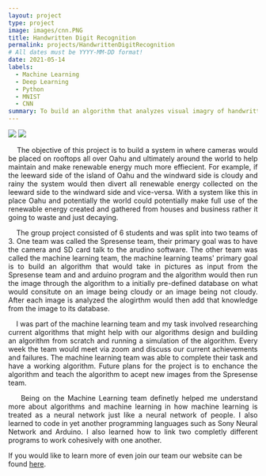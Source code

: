 ```yaml
---
layout: project
type: project
image: images/cnn.PNG
title: Handwritten Digit Recognition
permalink: projects/HandwrittenDigitRecognition
# All dates must be YYYY-MM-DD format!
date: 2021-05-14
labels:
  - Machine Learning
  - Deep Learning
  - Python
  - MNIST
  - CNN
summary: To build an algorithm that analyzes visual imagry of handwritten digits and categorizes them as their corresponding digit with high certainty.
---
```

<div class="ui centered medium rounded images">
  <img class="ui centered image" src="../images/">
  <img class="ui centered image" src="../images/">
</div>

<p align="justify">
&nbsp;&nbsp;&nbsp;&nbsp;The objective of this project is to build a system in where cameras would be placed on rooftops all over Oahu and ultimately around the world to help maintain and make renewable energy much more effiecient. For example, if the leeward side of the island of Oahu and the windward side is cloudy and rainy the system would then divert all renewable energy collected on the leeward side to the windward side and vice-versa. With a system like this in place Oahu and potentially the world could potentially make full use of the renewable energy created and gathered from houses and business rather it going to waste and just decaying.
</p>

<p align="justify">
&nbsp;&nbsp;&nbsp;&nbsp;The group project consisted of 6 students and was split into two teams of 3. One team was called the Spresense team, their primary goal was to have the camera and SD card talk to the arudino software. The other team was called the machine learning team, the machine learning teams' primary goal is to build an algorithm that would take in pictures as input from the Spresense team and and arduino program and the algorithm would then run the image through the algorithm to a initially pre-defined database on what would consitute on an image being cloudy or an image being not cloudy. After each image is analyzed the alogirthm would then add that knowledge from the image to its database. 
</p>

<p align="justify">
&nbsp;&nbsp;&nbsp;&nbsp;I was part of the machine learning team and my task involved researching current algorithms that might help with our algorithms design and building an algorithm from scratch and running a simulation of the algorithm. Every week the team would meet via zoom and discuss our current achievements and failures. The machine learning team was able to complete their task and have a working algorithm. Future plans for the project is to enchance the algorithm and teach the algorithm to acept new images from the Spresense team.
</p>

<p align="justify">
&nbsp;&nbsp;&nbsp;&nbsp;Being on the Machine Learning team definetly helped me understand more about algorithms and machine learning in how machine learning is treated as a neural network just like a neural network of people. I also learned to code in yet another programming languages such as Sony Neural Network and Arduino. I also learned how to link two completly different programs to work cohesively with one another. 
</p>

If you would like to learn more of even join our team our website can be found [here](http://manoa.hawaii.edu/me/redlab/).

